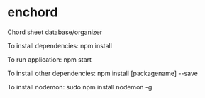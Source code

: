 enchord
=======

Chord sheet database/organizer

To install dependencies: npm install

To run application: npm start

To install other dependencies: npm install [packagename] --save

To install nodemon: sudo npm install nodemon -g 
